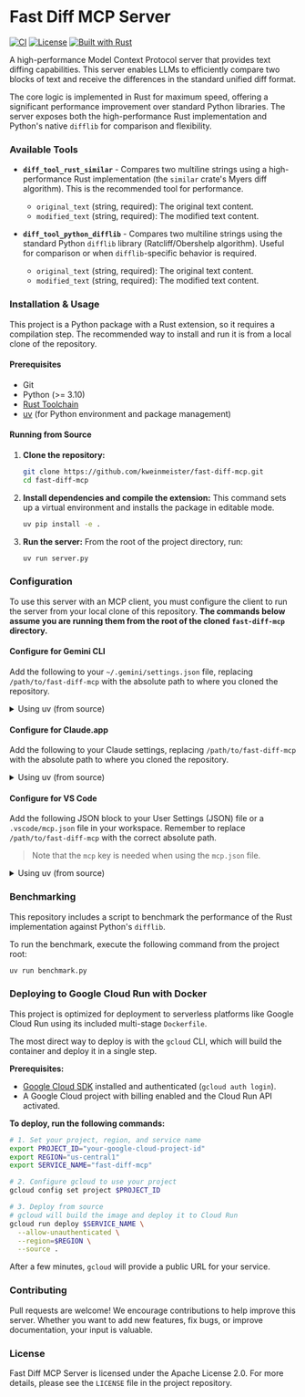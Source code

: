 # Fast Diff MCP Server

[![CI](https://github.com/kweinmeister/fast-diff-mcp/actions/workflows/CI.yml/badge.svg)](https://github.com/kweinmeister/fast-diff-mcp/actions/workflows/CI.yml)
[![License](https://img.shields.io/badge/License-Apache_2.0-blue.svg)](https://opensource.org/licenses/Apache-2.0)
[![Built with Rust](https://img.shields.io/badge/built%20with-Rust-orange.svg)](https://www.rust-lang.org/)

A high-performance Model Context Protocol server that provides text diffing capabilities. This server enables LLMs to efficiently compare two blocks of text and receive the differences in the standard unified diff format.

The core logic is implemented in Rust for maximum speed, offering a significant performance improvement over standard Python libraries. The server exposes both the high-performance Rust implementation and Python's native `difflib` for comparison and flexibility.

### Available Tools

- **`diff_tool_rust_similar`** - Compares two multiline strings using a high-performance Rust implementation (the `similar` crate's Myers diff algorithm). This is the recommended tool for performance.

  - `original_text` (string, required): The original text content.
  - `modified_text` (string, required): The modified text content.

- **`diff_tool_python_difflib`** - Compares two multiline strings using the standard Python `difflib` library (Ratcliff/Obershelp algorithm). Useful for comparison or when `difflib`-specific behavior is required.

  - `original_text` (string, required): The original text content.
  - `modified_text` (string, required): The modified text content.

### Installation & Usage

This project is a Python package with a Rust extension, so it requires a compilation step. The recommended way to install and run it is from a local clone of the repository.

#### Prerequisites

- Git
- Python (>= 3.10)
- [Rust Toolchain](https://www.rust-lang.org/tools/install)
- [uv](https://github.com/astral-sh/uv) (for Python environment and package management)

#### Running from Source

1. **Clone the repository:**

   ```bash
   git clone https://github.com/kweinmeister/fast-diff-mcp.git
   cd fast-diff-mcp
   ```

1. **Install dependencies and compile the extension:**
   This command sets up a virtual environment and installs the package in editable mode.

   ```bash
   uv pip install -e .
   ```

1. **Run the server:**
   From the root of the project directory, run:

   ```bash
   uv run server.py
   ```

### Configuration

To use this server with an MCP client, you must configure the client to run the server from your local clone of this repository. **The commands below assume you are running them from the root of the cloned `fast-diff-mcp` directory.**

#### Configure for Gemini CLI

Add the following to your `~/.gemini/settings.json` file, replacing `/path/to/fast-diff-mcp` with the absolute path to where you cloned the repository.

<details>
<summary>Using uv (from source)</summary>

```json
{
  "mcpServers": {
    "diff": {
      "command": "uv",
      "args": ["run", "server.py"],
      "options": {
        "cwd": "/path/to/fast-diff-mcp"
      }
    }
  }
}
```

</details>

#### Configure for Claude.app

Add the following to your Claude settings, replacing `/path/to/fast-diff-mcp` with the absolute path to where you cloned the repository.

<details>
<summary>Using uv (from source)</summary>

```json
{
  "mcpServers": {
    "diff": {
      "command": "uv",
      "args": ["run", "server.py"],
      "options": {
        "cwd": "/path/to/fast-diff-mcp"
      }
    }
  }
}
```

</details>

#### Configure for VS Code

Add the following JSON block to your User Settings (JSON) file or a `.vscode/mcp.json` file in your workspace. Remember to replace `/path/to/fast-diff-mcp` with the correct absolute path.

> Note that the `mcp` key is needed when using the `mcp.json` file.

<details>
<summary>Using uv (from source)</summary>

```json
{
  "mcp": {
    "servers": {
      "diff": {
        "command": "uv",
        "args": ["run", "server.py"],
        "options": {
          "cwd": "/path/to/fast-diff-mcp"
        }
      }
    }
  }
}
```

</details>

### Benchmarking

This repository includes a script to benchmark the performance of the Rust implementation against Python's `difflib`.

To run the benchmark, execute the following command from the project root:

```bash
uv run benchmark.py
```

### Deploying to Google Cloud Run with Docker

This project is optimized for deployment to serverless platforms like Google Cloud Run using its included multi-stage `Dockerfile`.

The most direct way to deploy is with the `gcloud` CLI, which will build the container and deploy it in a single step.

**Prerequisites:**

- [Google Cloud SDK](https://cloud.google.com/sdk/docs/install) installed and authenticated (`gcloud auth login`).
- A Google Cloud project with billing enabled and the Cloud Run API activated.

**To deploy, run the following commands:**

```bash
# 1. Set your project, region, and service name
export PROJECT_ID="your-google-cloud-project-id"
export REGION="us-central1"
export SERVICE_NAME="fast-diff-mcp"

# 2. Configure gcloud to use your project
gcloud config set project $PROJECT_ID

# 3. Deploy from source
# gcloud will build the image and deploy it to Cloud Run
gcloud run deploy $SERVICE_NAME \
  --allow-unauthenticated \
  --region=$REGION \
  --source .
```

After a few minutes, `gcloud` will provide a public URL for your service.

### Contributing

Pull requests are welcome! We encourage contributions to help improve this server. Whether you want to add new features, fix bugs, or improve documentation, your input is valuable.

### License

Fast Diff MCP Server is licensed under the Apache License 2.0. For more details, please see the `LICENSE` file in the project repository.
